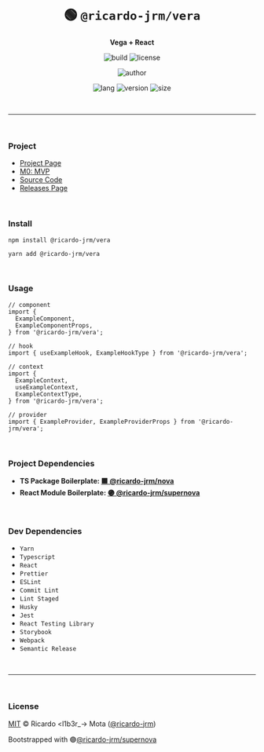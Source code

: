 <div align="center">

# 🟢 `@ricardo-jrm/vera`

<b>Vega + React</b>

![build](https://img.shields.io/github/workflow/status/ricardo-jrm/vera/Continuous%20Integration?style=for-the-badge)
![license](https://img.shields.io/github/license/ricardo-jrm/vera?style=for-the-badge)

![author](<https://img.shields.io/badge/Author-Ricardo%20%3Cl1b3r__--%3E%20Mota%20(%40ricardo--jrm)-orange?style=for-the-badge>)

![lang](https://img.shields.io/github/languages/top/ricardo-jrm/vera?style=for-the-badge)
![version](https://img.shields.io/npm/v/@ricardo-jrm/vera?style=for-the-badge)
![size](https://img.shields.io/bundlephobia/min/@ricardo-jrm/vera?style=for-the-badge)

</div>

<br />

---

<br />

### <b>Project</b>

- [Project Page](https://l1b3r.notion.site/vera-1913cc82cc2c4bdf8f18607350b84c4d)
- [M0: MVP](https://l1b3r.notion.site/M0-MVP-e71e2a010a4b429185a53a409cad4337)
- [Source Code](https://github.com/ricardo-jrm/vera)
- [Releases Page](https://github.com/ricardo-jrm/vera/releases)

<br />

### <b>Install</b>

```tsx
npm install @ricardo-jrm/vera

yarn add @ricardo-jrm/vera
```

<br />

### <b>Usage</b>

```tsx
// component
import {
  ExampleComponent,
  ExampleComponentProps,
} from '@ricardo-jrm/vera';

// hook
import { useExampleHook, ExampleHookType } from '@ricardo-jrm/vera';

// context
import {
  ExampleContext,
  useExampleContext,
  ExampleContextType,
} from '@ricardo-jrm/vera';

// provider
import { ExampleProvider, ExampleProviderProps } from '@ricardo-jrm/vera';
```

<br />

### <b>Project Dependencies</b>

- <b>TS Package Boilerplate: [🟪 @ricardo-jrm/nova](https://github.com/ricardo-jrm/nova)</b>
- <b>React Module Boilerplate: [🟣 @ricardo-jrm/supernova](https://github.com/ricardo-jrm/supernova)</b>

<br />

### <b>Dev Dependencies</b>

- `Yarn`
- `Typescript`
- `React`
- `Prettier`
- `ESLint`
- `Commit Lint`
- `Lint Staged`
- `Husky`
- `Jest`
- `React Testing Library`
- `Storybook`
- `Webpack`
- `Semantic Release`

<br />

---

<br />

### <b>License</b>

[MIT](https://github.com/ricardo-jrm/vera/blob/main/LICENSE) © Ricardo <l1b3r\_-> Mota ([@ricardo-jrm](https://github.com/ricardo-jrm))

Bootstrapped with 🟣[@ricardo-jrm/supernova](https://github.com/ricardo-jrm/supernova)

<br />
